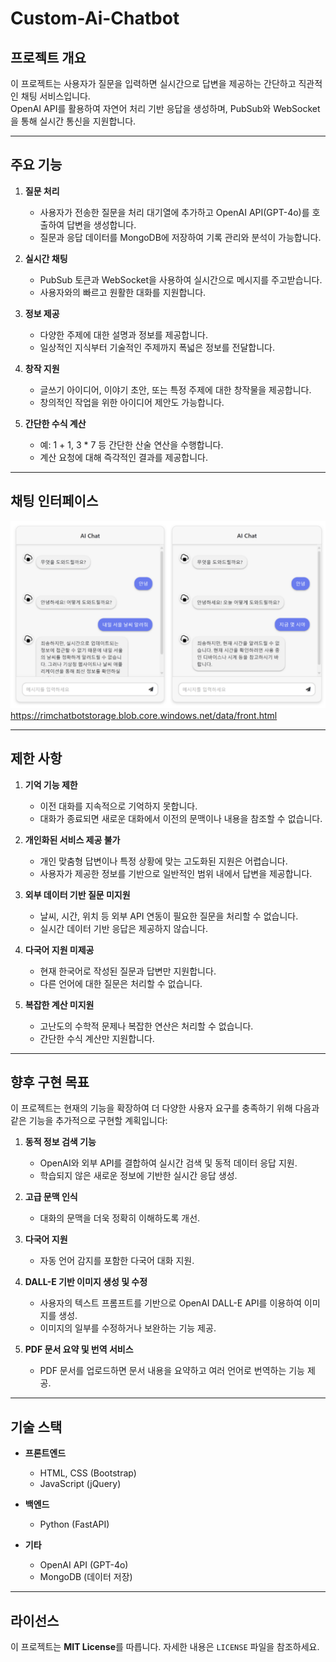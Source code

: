 # Custom-Ai-Chatbot


## 프로젝트 개요


이 프로젝트는 사용자가 질문을 입력하면 실시간으로 답변을 제공하는 간단하고 직관적인 채팅 서비스입니다.  
OpenAI API를 활용하여 자연어 처리 기반 응답을 생성하며, PubSub와 WebSocket을 통해 실시간 통신을 지원합니다.


---


## 주요 기능


1. **질문 처리**
   - 사용자가 전송한 질문을 처리 대기열에 추가하고 OpenAI API(GPT-4o)를 호출하여 답변을 생성합니다.   
   - 질문과 응답 데이터를 MongoDB에 저장하여 기록 관리와 분석이 가능합니다.

2. **실시간 채팅**
   - PubSub 토큰과 WebSocket을 사용하여 실시간으로 메시지를 주고받습니다.
   - 사용자와의 빠르고 원활한 대화를 지원합니다.

3. **정보 제공**
   - 다양한 주제에 대한 설명과 정보를 제공합니다.
   - 일상적인 지식부터 기술적인 주제까지 폭넓은 정보를 전달합니다.

4. **창작 지원**
   - 글쓰기 아이디어, 이야기 초안, 또는 특정 주제에 대한 창작물을 제공합니다.
   - 창의적인 작업을 위한 아이디어 제안도 가능합니다.

5. **간단한 수식 계산**
   - 예: 1 + 1, 3 * 7 등 간단한 산술 연산을 수행합니다.
   - 계산 요청에 대해 즉각적인 결과를 제공합니다.


---


## 채팅 인터페이스

![Chat UI Screenshot](image/chatbot.png)
<https://rimchatbotstorage.blob.core.windows.net/data/front.html>


---


## 제한 사항

1. **기억 기능 제한**
   - 이전 대화를 지속적으로 기억하지 못합니다.
   - 대화가 종료되면 새로운 대화에서 이전의 문맥이나 내용을 참조할 수 없습니다.

2. **개인화된 서비스 제공 불가**
   - 개인 맞춤형 답변이나 특정 상황에 맞는 고도화된 지원은 어렵습니다.
   - 사용자가 제공한 정보를 기반으로 일반적인 범위 내에서 답변을 제공합니다.

3. **외부 데이터 기반 질문 미지원**
   - 날씨, 시간, 위치 등 외부 API 연동이 필요한 질문을 처리할 수 없습니다.
   - 실시간 데이터 기반 응답은 제공하지 않습니다.

4. **다국어 지원 미제공**
   - 현재 한국어로 작성된 질문과 답변만 지원합니다.
   - 다른 언어에 대한 질문은 처리할 수 없습니다.

5. **복잡한 계산 미지원**
   - 고난도의 수학적 문제나 복잡한 연산은 처리할 수 없습니다.
   - 간단한 수식 계산만 지원합니다.


---


## 향후 구현 목표


이 프로젝트는 현재의 기능을 확장하여 더 다양한 사용자 요구를 충족하기 위해 다음과 같은 기능을 추가적으로 구현할 계획입니다:

1. **동적 정보 검색 기능**
   - OpenAI와 외부 API를 결합하여 실시간 검색 및 동적 데이터 응답 지원.
   - 학습되지 않은 새로운 정보에 기반한 실시간 응답 생성.

2. **고급 문맥 인식**
   - 대화의 문맥을 더욱 정확히 이해하도록 개선.

3. **다국어 지원**
   - 자동 언어 감지를 포함한 다국어 대화 지원.

4. **DALL-E 기반 이미지 생성 및 수정**
   - 사용자의 텍스트 프롬프트를 기반으로 OpenAI DALL-E API를 이용하여 이미지를 생성.
   - 이미지의 일부를 수정하거나 보완하는 기능 제공.

5. **PDF 문서 요약 및 번역 서비스**
   - PDF 문서를 업로드하면 문서 내용을 요약하고 여러 언어로 번역하는 기능 제공.


---


## 기술 스택


- **프론트엔드**
  - HTML, CSS (Bootstrap)
  - JavaScript (jQuery)

- **백엔드**
  - Python (FastAPI)

- **기타**
  - OpenAI API (GPT-4o)
  - MongoDB (데이터 저장)


---


## 라이선스

이 프로젝트는 **MIT License**를 따릅니다. 자세한 내용은 `LICENSE` 파일을 참조하세요.
